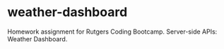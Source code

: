 # weather-dashboard
Homework assignment for Rutgers Coding Bootcamp. Server-side APIs: Weather Dashboard.
